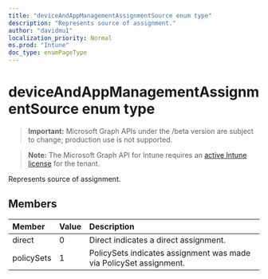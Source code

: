 ```yaml
---
title: "deviceAndAppManagementAssignmentSource enum type"
description: "Represents source of assignment."
author: "davidmu1"
localization_priority: Normal
ms.prod: "Intune"
doc_type: enumPageType
---
```


# deviceAndAppManagementAssignmentSource enum type

> **Important:** Microsoft Graph APIs under the /beta version are subject to change; production use is not supported.

> **Note:** The Microsoft Graph API for Intune requires an [active Intune license](https://go.microsoft.com/fwlink/?linkid=839381) for the tenant.

Represents source of assignment.

## Members
|Member|Value|Description|
|:---|:---|:---|
|direct|0|Direct indicates a direct assignment.|
|policySets|1|PolicySets indicates assignment was made via PolicySet assignment.|



